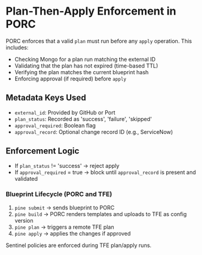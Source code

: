 # Plan-Then-Apply Enforcement in PORC

PORC enforces that a valid `plan` must run before any `apply` operation. This includes:

- Checking Mongo for a plan run matching the external ID
- Validating that the plan has not expired (time-based TTL)
- Verifying the plan matches the current blueprint hash
- Enforcing approval (if required) before `apply`

## Metadata Keys Used

- `external_id`: Provided by GitHub or Port
- `plan_status`: Recorded as 'success', 'failure', 'skipped'
- `approval_required`: Boolean flag
- `approval_record`: Optional change record ID (e.g., ServiceNow)

## Enforcement Logic

- If `plan_status` != 'success' → reject apply
- If `approval_required` = true → block until `approval_record` is present and validated

### Blueprint Lifecycle (PORC and TFE)

1. `pine submit` → sends blueprint to PORC
2. `pine build` → PORC renders templates and uploads to TFE as config version
3. `pine plan` → triggers a remote TFE plan
4. `pine apply` → applies the changes if approved

Sentinel policies are enforced during TFE plan/apply runs.
